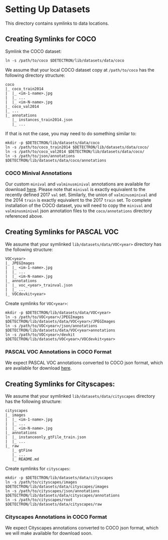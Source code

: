 # Setting Up Datasets

This directory contains symlinks to data locations.

## Creating Symlinks for COCO

Symlink the COCO dataset:

```
ln -s /path/to/coco $DETECTRON/lib/datasets/data/coco
```

We assume that your local COCO dataset copy at `/path/to/coco` has the following directory structure:

```
coco
|_ coco_train2014
|  |_ <im-1-name>.jpg
|  |_ ...
|  |_ <im-N-name>.jpg
|_ coco_val2014
|_ ...
|_ annotations
   |_ instances_train2014.json
   |_ ...
```

If that is not the case, you may need to do something similar to:

```
mkdir -p $DETECTRON/lib/datasets/data/coco
ln -s /path/to/coco_train2014 $DETECTRON/lib/datasets/data/coco/
ln -s /path/to/coco_val2014 $DETECTRON/lib/datasets/data/coco/
ln -s /path/to/json/annotations $DETECTRON/lib/datasets/data/coco/annotations
```

### COCO Minival Annotations

Our custom `minival` and `valminusminival` annotations are available for download [here](https://s3-us-west-2.amazonaws.com/detectron/coco/coco_annotations_minival.tgz).
Please note that `minival` is exactly equivalent to the recently defined 2017 `val` set.
Similarly, the union of `valminusminival` and the 2014 `train` is exactly equivalent to the 2017 `train` set. To complete installation of the COCO dataset, you will need to copy the `minival` and `valminusminival` json annotation files to the `coco/annotations` directory referenced above.

## Creating Symlinks for PASCAL VOC

We assume that your symlinked `lib/datasets/data/VOC<year>` directory has the following structure:

```
VOC<year>
|_ JPEGImages
|  |_ <im-1-name>.jpg
|  |_ ...
|  |_ <im-N-name>.jpg
|_ annotations
|  |_ voc_<year>_trainval.json
|  |_ ...
|_ VOCdevkit<year>
```

Create symlinks for `VOC<year>`:

```
mkdir -p $DETECTRON/lib/datasets/data/VOC<year>
ln -s /path/to/VOC<year>/JPEGImages $DETECTRON/lib/datasets/data/VOC<year>/JPEGImages
ln -s /path/to/VOC<year>/json/annotations $DETECTRON/lib/datasets/data/VOC<year>annotations
ln -s /path/to/VOC<year>/devkit $DETECTRON/lib/datasets/VOC<year>/VOCdevkit<year>
```

### PASCAL VOC Annotations in COCO Format

We expect PASCAL VOC annotations converted to COCO json format, which are available for download [here](https://storage.googleapis.com/coco-dataset/external/PASCAL_VOC.zip ).

## Creating Symlinks for Cityscapes:

We assume that your symlinked `lib/datasets/data/cityscapes` directory has the following structure:

```
cityscapes
|_ images
|  |_ <im-1-name>.jpg
|  |_ ...
|  |_ <im-N-name>.jpg
|_ annotations
|  |_ instanceonly_gtFile_train.json
|  |_ ...
|_ raw
   |_ gtFine
   |_ ...
   |_ README.md
```

Create symlinks for `cityscapes`:

```
mkdir -p $DETECTRON/lib/datasets/data/cityscapes
ln -s /path/to/cityscapes/images $DETECTRON/lib/datasets/data/cityscapes/images
ln -s /path/to/cityscapes/json/annotations $DETECTRON/lib/datasets/data/cityscapes/annotations
ln -s /path/to/cityscapes/root $DETECTRON/lib/datasets/data/cityscapes/raw
```

### Cityscapes Annotations in COCO Format

We expect Cityscapes annotations converted to COCO json format, which we will make available for download soon.
